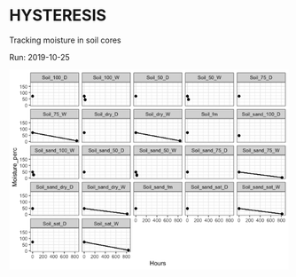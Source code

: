 
<!-- README.md is generated from README.Rmd. Please edit that file -->

# HYSTERESIS

Tracking moisture in soil cores

Run: 2019-10-25

![](README-unnamed-chunk-1-1.png)<!-- -->
